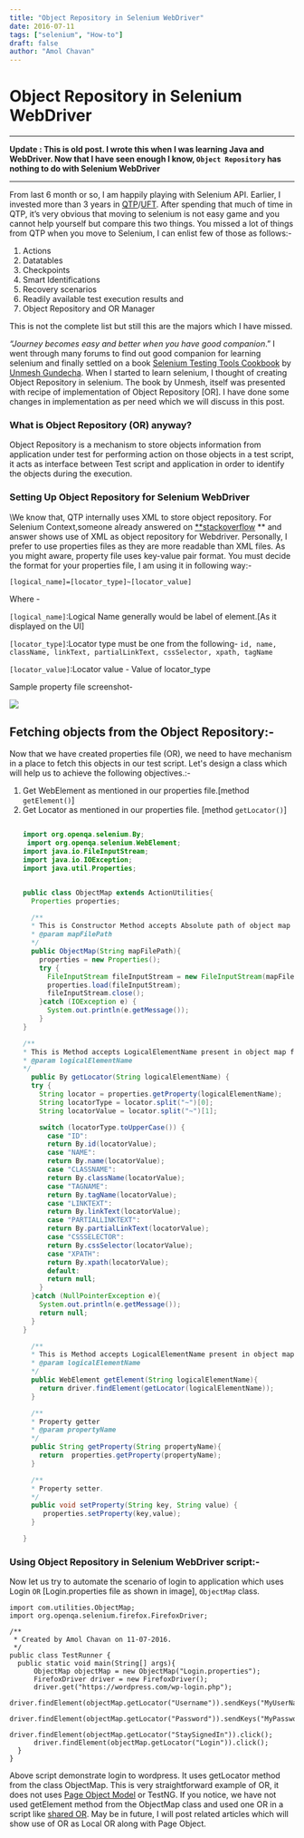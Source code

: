 ```yaml
---
title: "Object Repository in Selenium WebDriver"
date: 2016-07-11
tags: ["selenium", "How-to"]
draft: false
author: "Amol Chavan"
---
```


# Object Repository in Selenium WebDriver

---

**Update : This is old post. I wrote this when I was learning Java and WebDriver. Now that I have seen enough I know, `Object Repository` has nothing to do with Selenium WebDriver**

---

From last 6 month or so, I am happily playing with Selenium API. Earlier, I invested more than 3 years in [QTP](https://en.wikipedia.org/wiki/HP_QuickTest_Professional)/[UFT](http://www8.hp.com/us/en/software-solutions/unified-functional-automated-testing/). After spending that much of time in QTP, it’s very obvious that moving to selenium is not easy game and you cannot help yourself but compare this two things. You missed a lot of things from QTP when you move to Selenium, I can enlist few of those as follows:-

1. Actions
2. Datatables
3. Checkpoints
4. Smart Identifications
5. Recovery scenarios
6. Readily available test execution results and
7. Object Repository and OR Manager

This is not the complete list but still this are the majors which I have missed.

_“Journey becomes easy and better when you have good companion_.” I went through many forums to find out good companion for learning selenium and finally settled on a book [Selenium Testing Tools Cookbook](https://www.amazon.in/Selenium-Testing-Cookbook-Unmesh-Gundecha-ebook/dp/B00AC1HDJI/ref=as_sl_pc_tf_cw?&linkCode=waf&tag=httpwwwugacha-21) by [Unmesh Gundecha](https://unmesh.me/). When I started to learn selenium, I thought of creating Object Repository in selenium. The book by Unmesh, itself was presented with recipe of implementation of Object Repository [OR]. I have done some changes in implementation as per need which we will discuss in this post.

### **What is Object Repository (OR) anyway?**

Object Repository is a mechanism to store objects information from application under test for performing action on those objects in a test script, it acts as interface between Test script and application in order to identify the objects during the execution.

### **Setting Up Object Repository for Selenium WebDriver**

\We know that, QTP internally uses XML to store object repository. For Selenium Context,someone already answered on [\*\*stackoverflow](http://stackoverflow.com/questions/26758299/object-repository-in-xml-file-for-selenium-webdriver-framework-with-java-and-tes) \*\* and answer shows use of XML as object repository for Webdriver. Personally, I prefer to use properties files as they are more readable than XML files. As you might aware, property file uses key-value pair format. You must decide the format for your properties file, I am using it in following way:-

`[logical_name]=[locator_type]~[locator_value]`

Where -

`[logical_name]`:Logical Name generally would be label of element.[As it displayed on the UI]

`[locator_type]`:Locator type must be one from the following- `id, name, className, linkText, partialLinkText, cssSelector, xpath, tagName`

`[locator_value]`:Locator value - Value of locator_type

Sample property file screenshot-

![](https://lh6.googleusercontent.com/kmLNEVS-H6WWmjvdyCv3F3fX2G68TWhjy7LF8Y5P8YddPSyQQJLw7azjDtoidcvWGX3Epb9BwOUgBOw7hB7yp7O2bwPNbuVyRGPey9giGerXEcuGSwXaWpDiHDSkuOVYA4YKfnya)

## **Fetching objects from the Object Repository:-**

Now that we have created properties file (OR), we need to have mechanism in a place to fetch this objects in our test script. Let's design a class which will help us to achieve the following objectives.:-

1. Get WebElement as mentioned in our properties file.[method `getElement()`]
2. Get Locator as mentioned in our properties file. [method `getLocator()`]
   ```java

   import org.openqa.selenium.By;
    import org.openqa.selenium.WebElement;
   import java.io.FileInputStream;
   import java.io.IOException;
   import java.util.Properties;


   public class ObjectMap extends ActionUtilities{
     Properties properties;

     /**
     * This is Constructor Method accepts Absolute path of object map file and load it into memory.
     * @param mapFilePath
     */
     public ObjectMap(String mapFilePath){
       properties = new Properties();
       try {
         FileInputStream fileInputStream = new FileInputStream(mapFilePath);
         properties.load(fileInputStream);
         fileInputStream.close();
       }catch (IOException e) {
         System.out.println(e.getMessage());
       }
   }

   /**
   * This is Method accepts LogicalElementName present in object map file and returns By of type webdriver.
   * @param logicalElementName
   */
     public By getLocator(String logicalElementName) {
     try {
       String locator = properties.getProperty(logicalElementName);
       String locatorType = locator.split("~")[0];
       String locatorValue = locator.split("~")[1];

       switch (locatorType.toUpperCase()) {
         case "ID":
         return By.id(locatorValue);
         case "NAME":
         return By.name(locatorValue);
         case "CLASSNAME":
         return By.className(locatorValue);
         case "TAGNAME":
         return By.tagName(locatorValue);
         case "LINKTEXT":
         return By.linkText(locatorValue);
         case "PARTIALLINKTEXT":
         return By.partialLinkText(locatorValue);
         case "CSSSELECTOR":
         return By.cssSelector(locatorValue);
         case "XPATH":
         return By.xpath(locatorValue);
         default:
         return null;
       }
     }catch (NullPointerException e){
       System.out.println(e.getMessage());
       return null;
     }
   }

     /**
     * This is Method accepts LogicalElementName present in object map file and returns webelement of type webdriver.
     * @param logicalElementName
     */
     public WebElement getElement(String logicalElementName){
       return driver.findElement(getLocator(logicalElementName));
     }

     /**
     * Property getter
     * @param propertyName
     */
     public String getProperty(String propertyName){
       return  properties.getProperty(propertyName);
     }

     /**
     * Property setter.
     */
     public void setProperty(String key, String value) {
        properties.setProperty(key,value);
     }

   }

   ```

### **Using Object Repository in Selenium WebDriver script:-**

Now let us try to automate the scenario of login to application which uses Login `OR` [Login.properties file as shown in image], `ObjectMap` class.

    import com.utilities.ObjectMap;
    import org.openqa.selenium.firefox.FirefoxDriver;

    /**
     * Created by Amol Chavan on 11-07-2016.
     */
    public class TestRunner {
      public static void main(String[] args){
          ObjectMap objectMap = new ObjectMap("Login.properties");
          FirefoxDriver driver = new FirefoxDriver();
          driver.get("https://wordpress.com/wp-login.php");
          driver.findElement(objectMap.getLocator("Username")).sendKeys("MyUserName");
          driver.findElement(objectMap.getLocator("Password")).sendKeys("MyPassword");
          driver.findElement(objectMap.getLocator("StaySignedIn")).click();
          driver.findElement(objectMap.getLocator("Login")).click();
      }
    }

Above script demonstrate login to wordpress. It uses getLocator method from the class ObjectMap. This is very straightforward example of OR, it does not uses [Page Object Model](http://qaperspective.blogspot.in/2016/06/page-object-model.html) or TestNG. If you notice, we have not used getElement method from the ObjectMap class and used one OR in a script like [shared OR](http://www.guru99.com/quick-test-professional-qtp-tutorial-23.html). May be in future, I will post related articles which will show use of OR as Local OR along with Page Object.
